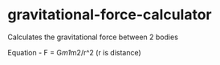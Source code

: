 # gravitational-force-calculator
Calculates the gravitational force between 2 bodies

Equation - 
F = G*m1*m2/r^2
(r is distance)
